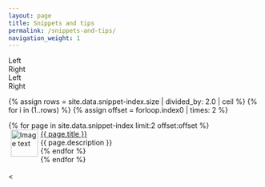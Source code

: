 ```yaml
---
layout: page
title: Snippets and tips
permalink: /snippets-and-tips/
navigation_weight: 1
---
```


<div class="box_row">
    <div class="boxed_page">
      <div class="index_item_left">
        Left
      </div>
      <div class="index_item_right">
        Right
      </div>
    </div>
    <div class="boxed_page">
      <div class="index_item_left">
        Left
      </div>
      <div class="index_item_right">
        Right
      </div>
    </div>
</div>


{% assign rows = site.data.snippet-index.size | divided_by: 2.0 | ceil %}
{% for i in (1..rows) %}
  {% assign offset = forloop.index0 | times: 2 %}
  <div>
    {% for page in site.data.snippet-index limit:2 offset:offset %}
      <div class="boxed_page">
        <div class="index_item_left">
          <img src="{{ page.image }}" alt="Image text" style="margin: 0px 5px" width="54" height="54" align="left"/>
        </div>
        <div class="index_item_right">
          <a href="{{ page.url }}">{{ page.title }}</a><br>
          {{ page.description }}
          <br>
        </div>
      </div>
    {% endfor %}
  </div>
{% endfor %}
<br><br><
